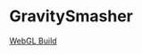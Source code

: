 # GravitySmasher
 
[WebGL Build](https://mcdonaldduncan.github.io/LearningUnity/LearnUnity4/Builds/index.html)
